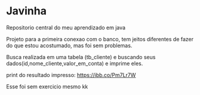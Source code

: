 # Javinha
Repositorio central do meu aprendizado em java


Projeto para a primeira conexao com o banco, tem jeitos diferentes de fazer do que estou acostumado, mas foi sem problemas.

Busca realizada em uma tabela (tb_cliente) e buscando seus dados(id,nome_cliente,valor_em_conta) e imprime eles.

print do resultado impresso: https://ibb.co/Pm7Lr7W

Esse foi sem exercicio mesmo kk
